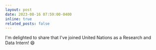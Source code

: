 ```yaml
---
layout: post
date: 2023-08-16 07:59:00-0400
inline: true
related_posts: false
---
```


I'm delighted to share that I've joined United Nations as a Research and Data Intern! :smile:
